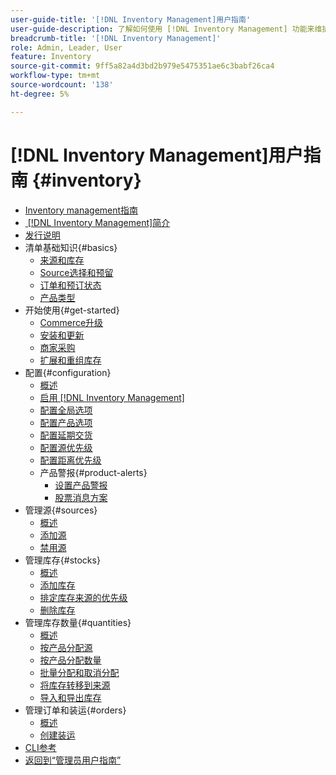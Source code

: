 ```yaml
---
user-guide-title: '[!DNL Inventory Management]用户指南'
user-guide-description: 了解如何使用 [!DNL Inventory Management] 功能来维护销售数量并处理发运以完成 [!DNL Commerce] 订单。
breadcrumb-title: '[!DNL Inventory Management]'
role: Admin, Leader, User
feature: Inventory
source-git-commit: 9ff5a82a4d3bd2b979e5475351ae6c3babf26ca4
workflow-type: tm+mt
source-wordcount: '138'
ht-degree: 5%

---
```



# [!DNL Inventory Management]用户指南 {#inventory}

- [Inventory management指南](guide-overview.md)
- [&#x200B; [!DNL Inventory Management]简介](introduction.md)
- [发行说明](release-notes.md)
- 清单基础知识{#basics}
   - [来源和库存](sources-stocks.md)
   - [Source选择和预留](selection-reservations.md)
   - [订单和预订状态](order-status.md)
   - [产品类型](product-types.md)
- 开始使用{#get-started}
   - [Commerce升级](migrate.md)
   - [安装和更新](install-update.md)
   - [商家采购](merchant-sourcing.md)
   - [扩展和重组库存](expand-restructure.md)
- 配置{#configuration}
   - [概述](configuration.md)
   - [启用 [!DNL Inventory Management]](enable.md)
   - [配置全局选项](global-options.md)
   - [配置产品选项](product-options.md)
   - [配置延期交货](backorders.md)
   - [配置源优先级](source-priority-algorithm.md)
   - [配置距离优先级](distance-priority-algorithm.md)
   - 产品警报{#product-alerts}
      - [设置产品警报](alert-setup.md)
      - [股票消息方案](stock-messages.md)
- 管理源{#sources}
   - [概述](sources-manage.md)
   - [添加源](sources-add.md)
   - [禁用源](sources-disable.md)
- 管理库存{#stocks}
   - [概述](stocks-manage.md)
   - [添加库存](stocks-add.md)
   - [排定库存来源的优先级](stocks-prioritize-sources.md)
   - [删除库存](stocks-delete.md)
- 管理库存数量{#quantities}
   - [概述](quantities-manage.md)
   - [按产品分配源](sources-assign-per-product.md)
   - [按产品分配数量](quantities-assign-per-product.md)
   - [批量分配和取消分配](bulk-assignment.md)
   - [将库存转移到来源](inventory-transfer.md)
   - [导入和导出库存](inventory-import-export.md)
- 管理订单和装运{#orders}
   - [概述](shipments.md)
   - [创建装运](shipments-create.md)
- [CLI参考](cli.md)
- [返回到“管理员用户指南”](https://experienceleague.adobe.com/zh-hans/docs/commerce-admin/user-guides/home)

